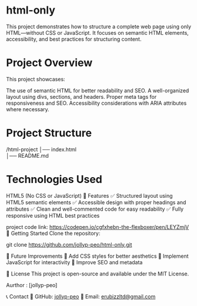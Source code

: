 # html-only
This project demonstrates how to structure a complete web page using only HTML—without CSS or JavaScript. It focuses on semantic HTML elements, accessibility, and best practices for structuring content.

# Project Overview
This project showcases:

The use of semantic HTML for better readability and SEO.
A well-organized layout using divs, sections, and headers.
Proper meta tags for responsiveness and SEO.
Accessibility considerations with ARIA attributes where necessary.
# Project Structure

/html-project 
│── index.html   
│── README.md    

# Technologies Used
HTML5 (No CSS or JavaScript)
📌 Features
✅ Structured layout using HTML5 semantic elements
✅ Accessible design with proper headings and attributes
✅ Clean and well-commented code for easy readability
✅ Fully responsive using HTML best practices

project code link: https://codepen.io/cgfxhebn-the-flexboxer/pen/LEYZmjV
🚀 Getting Started
Clone the repository:

git clone https://github.com/jollyp-peo/html-only.git


🎯 Future Improvements
🔹 Add CSS styles for better aesthetics
🔹 Implement JavaScript for interactivity
🔹 Improve SEO and metadata

📝 License
This project is open-source and available under the MIT License.

Aurthor : [jollyp-peo]

📞 Contact
🔗 GitHub: [jollyp-peo](https://github.com/jollyp-peo)
📧 Email: erubizzltd@gmail.com

